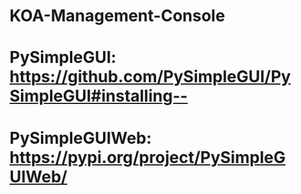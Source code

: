 # KOA-Management-Console
# PySimpleGUI: https://github.com/PySimpleGUI/PySimpleGUI#installing--
# PySimpleGUIWeb: https://pypi.org/project/PySimpleGUIWeb/
